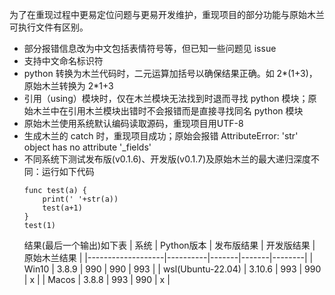 为了在重现过程中更易定位问题与更易开发维护，重现项目的部分功能与原始木兰可执行文件有区别。

- 部分报错信息改为中文包括表情符号等，但已知一些问题见 issue
- 支持中文命名标识符
- python 转换为木兰代码时，二元运算加括号以确保结果正确。如 2*(1+3)，原始木兰转换为 2*1+3
- 引用（using）模块时，仅在木兰模块无法找到时退而寻找 python 模块；原始木兰中在引用木兰模块出错时不会报错而是直接寻找同名 python 模块
- 原始木兰使用系统默认编码读取源码，重现项目用UTF-8
- 生成木兰的 catch 时，重现项目成功；原始会报错 AttributeError: 'str' object has no attribute '_fields'
- 不同系统下测试发布版(v0.1.6)、开发版(v0.1.7)及原始木兰的最大递归深度不同：运行如下代码
  ```
  func test(a) {
      print(' '+str(a))
      test(a+1)
  }
  test(1)
  ```
  结果(最后一个输出)如下表
  | 系统                | Python版本 | 发布版结果 | 开发版结果 | 原始木兰结果 |
  |-------------------|----------|-------|-------|--------|
  | Win10             | 3.8.9    | 990   | 990   | 993    |
  | wsl(Ubuntu-22.04) | 3.10.6   | 993   | 990   | x      |
  | Macos             | 3.8.8    | 993   | 990   | x      |

